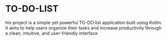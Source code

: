 # TO-DO-LIST
his project is a simple yet powerful TO-DO list application built using Kotlin. It aims to help users organize their tasks and increase productivity through a clean, intuitive, and user-friendly interface
